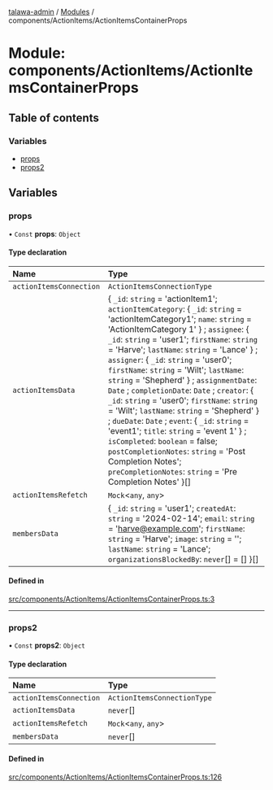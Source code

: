 [talawa-admin](../README.md) / [Modules](../modules.md) / components/ActionItems/ActionItemsContainerProps

# Module: components/ActionItems/ActionItemsContainerProps

## Table of contents

### Variables

- [props](components_ActionItems_ActionItemsContainerProps.md#props)
- [props2](components_ActionItems_ActionItemsContainerProps.md#props2)

## Variables

### props

• `Const` **props**: `Object`

#### Type declaration

| Name | Type |
| :------ | :------ |
| `actionItemsConnection` | `ActionItemsConnectionType` |
| `actionItemsData` | \{ `_id`: `string` = 'actionItem1'; `actionItemCategory`: \{ `_id`: `string` = 'actionItemCategory1'; `name`: `string` = 'ActionItemCategory 1' \} ; `assignee`: \{ `_id`: `string` = 'user1'; `firstName`: `string` = 'Harve'; `lastName`: `string` = 'Lance' \} ; `assigner`: \{ `_id`: `string` = 'user0'; `firstName`: `string` = 'Wilt'; `lastName`: `string` = 'Shepherd' \} ; `assignmentDate`: `Date` ; `completionDate`: `Date` ; `creator`: \{ `_id`: `string` = 'user0'; `firstName`: `string` = 'Wilt'; `lastName`: `string` = 'Shepherd' \} ; `dueDate`: `Date` ; `event`: \{ `_id`: `string` = 'event1'; `title`: `string` = 'event 1' \} ; `isCompleted`: `boolean` = false; `postCompletionNotes`: `string` = 'Post Completion Notes'; `preCompletionNotes`: `string` = 'Pre Completion Notes' \}[] |
| `actionItemsRefetch` | `Mock`\<`any`, `any`\> |
| `membersData` | \{ `_id`: `string` = 'user1'; `createdAt`: `string` = '2024-02-14'; `email`: `string` = 'harve@example.com'; `firstName`: `string` = 'Harve'; `image`: `string` = ''; `lastName`: `string` = 'Lance'; `organizationsBlockedBy`: `never`[] = [] \}[] |

#### Defined in

[src/components/ActionItems/ActionItemsContainerProps.ts:3](https://github.com/SiddheshKukade/talawa-admin/blob/822fbcb/src/components/ActionItems/ActionItemsContainerProps.ts#L3)

___

### props2

• `Const` **props2**: `Object`

#### Type declaration

| Name | Type |
| :------ | :------ |
| `actionItemsConnection` | `ActionItemsConnectionType` |
| `actionItemsData` | `never`[] |
| `actionItemsRefetch` | `Mock`\<`any`, `any`\> |
| `membersData` | `never`[] |

#### Defined in

[src/components/ActionItems/ActionItemsContainerProps.ts:126](https://github.com/SiddheshKukade/talawa-admin/blob/822fbcb/src/components/ActionItems/ActionItemsContainerProps.ts#L126)

